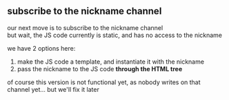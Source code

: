 ## subscribe to the nickname channel

our next move is to subscribe to the nickname channel  
but wait, the JS code currently is static, and has no access to the nickname

we have 2 options here:

1. make the JS code a template, and instantiate it with the nickname
1. pass the nickname to the JS code **through the HTML tree**

of course this version is not functional yet, as nobody writes on that
channel yet... but we'll fix it later
